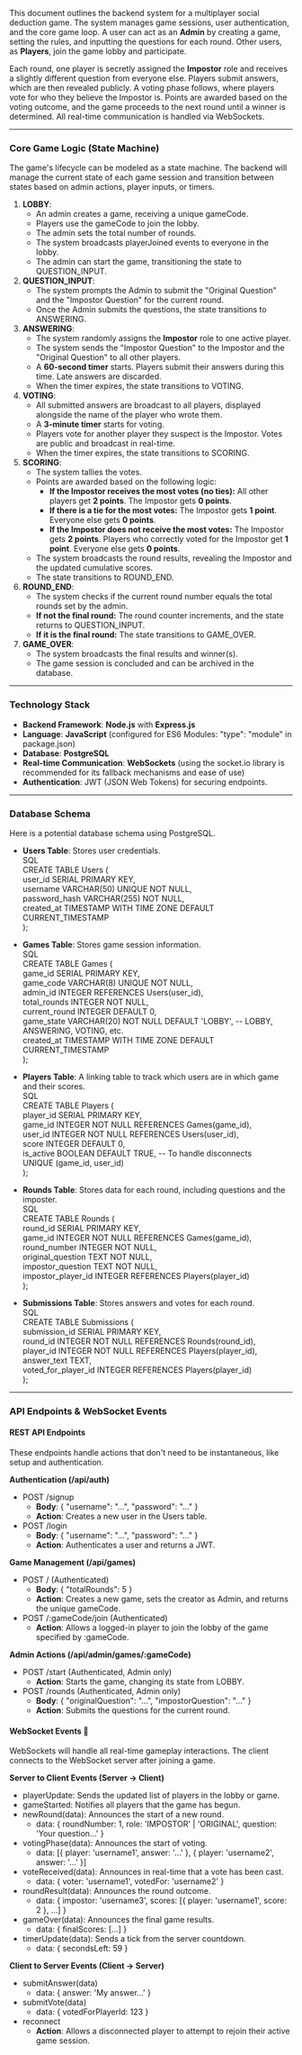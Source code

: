 This document outlines the backend system for a multiplayer social deduction game. The system manages game sessions, user authentication, and the core game loop. A user can act as an **Admin** by creating a game, setting the rules, and inputting the questions for each round. Other users, as **Players**, join the game lobby and participate.

Each round, one player is secretly assigned the **Impostor** role and receives a slightly different question from everyone else. Players submit answers, which are then revealed publicly. A voting phase follows, where players vote for who they believe the Impostor is. Points are awarded based on the voting outcome, and the game proceeds to the next round until a winner is determined. All real-time communication is handled via WebSockets.

---

### **Core Game Logic (State Machine)**

The game's lifecycle can be modeled as a state machine. The backend will manage the current state of each game session and transition between states based on admin actions, player inputs, or timers.

1. **LOBBY**:  
   * An admin creates a game, receiving a unique gameCode.  
   * Players use the gameCode to join the lobby.  
   * The admin sets the total number of rounds.  
   * The system broadcasts playerJoined events to everyone in the lobby.  
   * The admin can start the game, transitioning the state to QUESTION\_INPUT.  
2. **QUESTION\_INPUT**:  
   * The system prompts the Admin to submit the "Original Question" and the "Impostor Question" for the current round.  
   * Once the Admin submits the questions, the state transitions to ANSWERING.  
3. **ANSWERING**:  
   * The system randomly assigns the **Impostor** role to one active player.  
   * The system sends the "Impostor Question" to the Impostor and the "Original Question" to all other players.  
   * A **60-second timer** starts. Players submit their answers during this time. Late answers are discarded.  
   * When the timer expires, the state transitions to VOTING.  
4. **VOTING**:  
   * All submitted answers are broadcast to all players, displayed alongside the name of the player who wrote them.  
   * A **3-minute timer** starts for voting.  
   * Players vote for another player they suspect is the Impostor. Votes are public and broadcast in real-time.  
   * When the timer expires, the state transitions to SCORING.  
5. **SCORING**:  
   * The system tallies the votes.  
   * Points are awarded based on the following logic:  
     * **If the Impostor receives the most votes (no ties):** All other players get **2 points**. The Impostor gets **0 points**.  
     * **If there is a tie for the most votes:** The Impostor gets **1 point**. Everyone else gets **0 points**.  
     * **If the Impostor does not receive the most votes:** The Impostor gets **2 points**. Players who correctly voted for the Impostor get **1 point**. Everyone else gets **0 points**.  
   * The system broadcasts the round results, revealing the Impostor and the updated cumulative scores.  
   * The state transitions to ROUND\_END.  
6. **ROUND\_END**:  
   * The system checks if the current round number equals the total rounds set by the admin.  
   * **If not the final round:** The round counter increments, and the state returns to QUESTION\_INPUT.  
   * **If it is the final round:** The state transitions to GAME\_OVER.  
7. **GAME\_OVER**:  
   * The system broadcasts the final results and winner(s).  
   * The game session is concluded and can be archived in the database.

---

### **Technology Stack**

* **Backend Framework**: **Node.js** with **Express.js**  
* **Language**: **JavaScript** (configured for ES6 Modules: "type": "module" in package.json)  
* **Database**: **PostgreSQL**  
* **Real-time Communication**: **WebSockets** (using the socket.io library is recommended for its fallback mechanisms and ease of use)  
* **Authentication**: JWT (JSON Web Tokens) for securing endpoints.

---

### **Database Schema**

Here is a potential database schema using PostgreSQL.

* **Users Table**: Stores user credentials.  
  SQL  
  CREATE TABLE Users (  
      user\_id SERIAL PRIMARY KEY,  
      username VARCHAR(50) UNIQUE NOT NULL,  
      password\_hash VARCHAR(255) NOT NULL,  
      created\_at TIMESTAMP WITH TIME ZONE DEFAULT CURRENT\_TIMESTAMP  
  );

* **Games Table**: Stores game session information.  
  SQL  
  CREATE TABLE Games (  
      game\_id SERIAL PRIMARY KEY,  
      game\_code VARCHAR(8) UNIQUE NOT NULL,  
      admin\_id INTEGER REFERENCES Users(user\_id),  
      total\_rounds INTEGER NOT NULL,  
      current\_round INTEGER DEFAULT 0,  
      game\_state VARCHAR(20) NOT NULL DEFAULT 'LOBBY', \-- LOBBY, ANSWERING, VOTING, etc.  
      created\_at TIMESTAMP WITH TIME ZONE DEFAULT CURRENT\_TIMESTAMP  
  );

* **Players Table**: A linking table to track which users are in which game and their scores.  
  SQL  
  CREATE TABLE Players (  
      player\_id SERIAL PRIMARY KEY,  
      game\_id INTEGER NOT NULL REFERENCES Games(game\_id),  
      user\_id INTEGER NOT NULL REFERENCES Users(user\_id),  
      score INTEGER DEFAULT 0,  
      is\_active BOOLEAN DEFAULT TRUE, \-- To handle disconnects  
      UNIQUE (game\_id, user\_id)  
  );

* **Rounds Table**: Stores data for each round, including questions and the imposter.  
  SQL  
  CREATE TABLE Rounds (  
      round\_id SERIAL PRIMARY KEY,  
      game\_id INTEGER NOT NULL REFERENCES Games(game\_id),  
      round\_number INTEGER NOT NULL,  
      original\_question TEXT NOT NULL,  
      impostor\_question TEXT NOT NULL,  
      impostor\_player\_id INTEGER REFERENCES Players(player\_id)  
  );

* **Submissions Table**: Stores answers and votes for each round.  
  SQL  
  CREATE TABLE Submissions (  
      submission\_id SERIAL PRIMARY KEY,  
      round\_id INTEGER NOT NULL REFERENCES Rounds(round\_id),  
      player\_id INTEGER NOT NULL REFERENCES Players(player\_id),  
      answer\_text TEXT,  
      voted\_for\_player\_id INTEGER REFERENCES Players(player\_id)  
  );

---

### **API Endpoints & WebSocket Events**

#### **REST API Endpoints**

These endpoints handle actions that don't need to be instantaneous, like setup and authentication.

**Authentication (/api/auth)**

* POST /signup  
  * **Body**: { "username": "...", "password": "..." }  
  * **Action**: Creates a new user in the Users table.  
* POST /login  
  * **Body**: { "username": "...", "password": "..." }  
  * **Action**: Authenticates a user and returns a JWT.

**Game Management (/api/games)**

* POST / (Authenticated)  
  * **Body**: { "totalRounds": 5 }  
  * **Action**: Creates a new game, sets the creator as Admin, and returns the unique gameCode.  
* POST /:gameCode/join (Authenticated)  
  * **Action**: Allows a logged-in player to join the lobby of the game specified by :gameCode.

**Admin Actions (/api/admin/games/:gameCode)**

* POST /start (Authenticated, Admin only)  
  * **Action**: Starts the game, changing its state from LOBBY.  
* POST /rounds (Authenticated, Admin only)  
  * **Body**: { "originalQuestion": "...", "impostorQuestion": "..." }  
  * **Action**: Submits the questions for the current round.

#### **WebSocket Events 💬**

WebSockets will handle all real-time gameplay interactions. The client connects to the WebSocket server after joining a game.

**Server to Client Events (Server \-\> Client)**

* playerUpdate: Sends the updated list of players in the lobby or game.  
* gameStarted: Notifies all players that the game has begun.  
* newRound(data): Announces the start of a new round.  
  * data: { roundNumber: 1, role: 'IMPOSTOR' | 'ORIGINAL', question: 'Your question...' }  
* votingPhase(data): Announces the start of voting.  
  * data: \[{ player: 'username1', answer: '...' }, { player: 'username2', answer: '...' }\]  
* voteReceived(data): Announces in real-time that a vote has been cast.  
  * data: { voter: 'username1', votedFor: 'username2' }  
* roundResult(data): Announces the round outcome.  
  * data: { impostor: 'username3', scores: \[{ player: 'username1', score: 2 }, ...\] }  
* gameOver(data): Announces the final game results.  
  * data: { finalScores: \[...\] }  
* timerUpdate(data): Sends a tick from the server countdown.  
  * data: { secondsLeft: 59 }

**Client to Server Events (Client \-\> Server)**

* submitAnswer(data)  
  * data: { answer: 'My answer...' }  
* submitVote(data)  
  * data: { votedForPlayerId: 123 }  
* reconnect  
  * **Action**: Allows a disconnected player to attempt to rejoin their active game session.